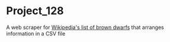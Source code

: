 # Project_128

A web scraper for [Wikipedia's list of brown dwarfs](https://en.wikipedia.org/wiki/List_of_brown_dwarfs) that arranges information in a CSV file
